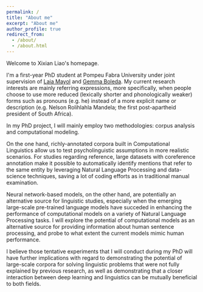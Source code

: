 ```yaml
---
permalink: /
title: "About me"
excerpt: "About me"
author_profile: true
redirect_from: 
  - /about/
  - /about.html
---
```


Welcome to Xixian Liao's homepage.

I'm a first-year PhD student at Pompeu Fabra University under joint supervision of [Laia Mayol](https://www.upf.edu/web/laia-mayol/) and [Gemma Boleda](https://gboleda.github.io). My current research interests are mainly referring expressions, more specifically, when people choose to use more reduced (lexically shorter and phonologically weaker) forms such as pronouns (e.g. he) instead of a more explicit name or description (e.g. Nelson Rolihlahla Mandela; the first post-apartheid president of South Africa).   

In my PhD project, I will mainly employ two methodologies: corpus analysis and computational modeling. 

On the one hand, richly-annotated corpora built in Computational Linguistics allow us to test psycholinguistic assumptions in more realistic scenarios. For studies regarding reference, large datasets with coreference annotation make it possible to automatically identify mentions that refer to the same entity by leveraging Natural Language Processing and data-science techniques, saving a lot of coding efforts as in traditional manual examination.

Neural network-based models, on the other hand, are potentially an alternative source for linguistic studies, especially when the emerging large-scale pre-trained language models have succeded in enhancing the performance of computational models on a variety of Natural Language Processing tasks. I will explore the potential of computational models as an alternative source for providing information about human sentence processing, and probe to what extent the current models mimic human performance.

I believe those tentative experiments that I will conduct during my PhD will have further implications with regard to demonstrating the potential of large-scale corpora for solving linguistic problems that were not fully explained by previous research, as well as demonstrating that a closer interaction between deep learning and linguistics can be mutually beneficial to both fields.






